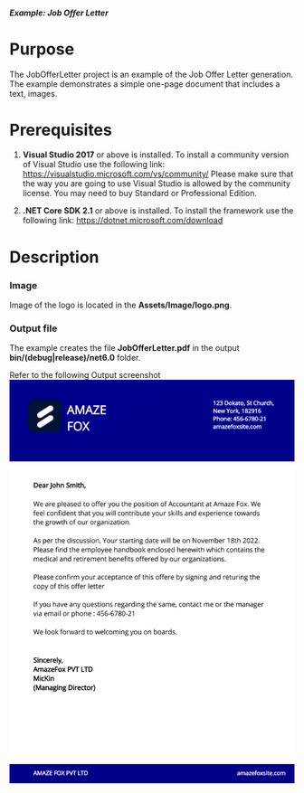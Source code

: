 ##### Example: Job Offer Letter

# Purpose
The JobOfferLetter project is an example of the Job Offer Letter generation. The example demonstrates a simple one-page document that includes a text, images.


# Prerequisites
1) **Visual Studio 2017** or above is installed.
   To install a community version of Visual Studio use the following link: https://visualstudio.microsoft.com/vs/community/
   Please make sure that the way you are going to use Visual Studio is allowed by the community license. You may need to buy Standard or Professional Edition.

2) **.NET Core SDK 2.1** or above is installed.
   To install the framework use the following link: https://dotnet.microsoft.com/download

# Description

### Image
Image of the logo is located in the **Assets/Image/logo.png**.

### Output file
The example creates the file **JobOfferLetter.pdf** in the output **bin/(debug|release)/net6.0** folder.

Refer to the following Output screenshot 
![Output image](JobOfferLetter/results/OutputImage.Png)
